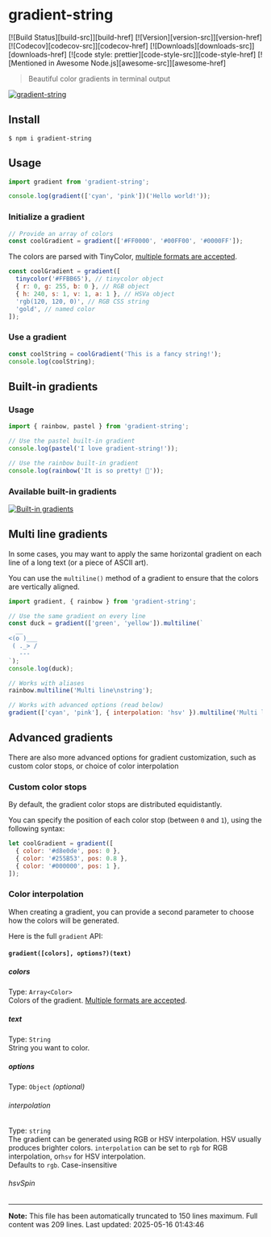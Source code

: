 # gradient-string

[![Build Status][build-src]][build-href]
[![Version][version-src]][version-href]
[![Codecov][codecov-src]][codecov-href]
[![Downloads][downloads-src]][downloads-href]
[![code style: prettier][code-style-src]][code-style-href]
[![Mentioned in Awesome Node.js][awesome-src]][awesome-href]

> Beautiful color gradients in terminal output

[![gradient-string](http://bit.ly/gradient-string-preview)](http://bit.ly/gradient-string-large)

## Install

```
$ npm i gradient-string
```

## Usage

```javascript
import gradient from 'gradient-string';

console.log(gradient(['cyan', 'pink'])('Hello world!'));
```

### Initialize a gradient

```javascript
// Provide an array of colors
const coolGradient = gradient(['#FF0000', '#00FF00', '#0000FF']);
```

The colors are parsed with TinyColor, [multiple formats are accepted](https://github.com/bgrins/TinyColor/blob/master/README.md#accepted-string-input).

```javascript
const coolGradient = gradient([
  tinycolor('#FFBB65'), // tinycolor object
  { r: 0, g: 255, b: 0 }, // RGB object
  { h: 240, s: 1, v: 1, a: 1 }, // HSVa object
  'rgb(120, 120, 0)', // RGB CSS string
  'gold', // named color
]);
```

### Use a gradient

```javascript
const coolString = coolGradient('This is a fancy string!');
console.log(coolString);
```

## Built-in gradients

### Usage

```javascript
import { rainbow, pastel } from 'gradient-string';

// Use the pastel built-in gradient
console.log(pastel('I love gradient-string!'));

// Use the rainbow built-in gradient
console.log(rainbow('It is so pretty! 🌈'));
```

### Available built-in gradients

[![Built-in gradients](http://bit.ly/2uFygrL)](http://bit.ly/2ufX07r)

## Multi line gradients

In some cases, you may want to apply the same horizontal gradient on each line of a long text (or a piece of ASCII art).

You can use the `multiline()` method of a gradient to ensure that the colors are vertically aligned.

```javascript
import gradient, { rainbow } from 'gradient-string';

// Use the same gradient on every line
const duck = gradient(['green', 'yellow']).multiline(`
  __
<(o )___
 ( ._> /
   ---
`);
console.log(duck);

// Works with aliases
rainbow.multiline('Multi line\nstring');

// Works with advanced options (read below)
gradient(['cyan', 'pink'], { interpolation: 'hsv' }).multiline('Multi line\nstring');
```

## Advanced gradients

There are also more advanced options for gradient customization, such as custom color stops, or choice of color interpolation

### Custom color stops

By default, the gradient color stops are distributed equidistantly.

You can specify the position of each color stop (between `0` and `1`), using the following syntax:

```javascript
let coolGradient = gradient([
  { color: '#d8e0de', pos: 0 },
  { color: '#255B53', pos: 0.8 },
  { color: '#000000', pos: 1 },
]);
```

### Color interpolation

When creating a gradient, you can provide a second parameter to choose how the colors will be generated.

Here is the full `gradient` API:

#### `gradient([colors], options?)(text)`

##### colors

Type: `Array<Color>`<br>
Colors of the gradient. [Multiple formats are accepted](https://github.com/bgrins/TinyColor/blob/master/README.md#accepted-string-input).

##### text

Type: `String`<br>
String you want to color.

##### options

Type: `Object` _(optional)_<br>

###### interpolation

Type: `string`<br>
The gradient can be generated using RGB or HSV interpolation. HSV usually produces brighter colors.
`interpolation` can be set to `rgb` for RGB interpolation, or`hsv` for HSV interpolation.<br>
Defaults to `rgb`. Case-insensitive

###### hsvSpin


---

**Note:** This file has been automatically truncated to 150 lines maximum.
Full content was 209 lines. Last updated: 2025-05-16 01:43:46
